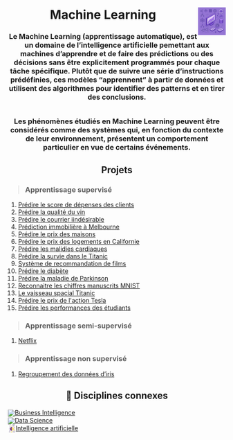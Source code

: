 <h1 align="center"><b>Machine Learning</b> <a href="https://github.com/MiKL5/artificialIntelligence"><img src="assets/atomicML.png" alt="Machine Learning" align="right" height="64px"></a></h1>

<h3 align="center">Le Machine Learning (apprentissage automatique), est un domaine de l’intelligence artificielle pemettant aux machines d’apprendre et de faire des prédictions ou des décisions sans être explicitement programmés pour chaque tâche spécifique. Plutôt que de suivre une série d’instructions prédéfinies, ces modèles “apprennent” à partir de données et utilisent des algorithmes pour identifier des patterns et en tirer des conclusions.<br><br>

Les phénomènes étudiés en Machine Learning peuvent être considérés comme des systèmes qui, en fonction du contexte de leur environnement, présentent un comportement particulier en vue de certains événements.</h3>

<div align="center">

## **Projets**

</div>

> ### **Apprentissage supervisé**
1. [Prédire le score de dépenses des clients](projects/spendingScore)
2. [Prédire la qualité du vin](projects/wineQuality)
3. [Prédire le courrier iindésirable](projects/spam)
4. [Prédiction immobilière à Melbourne](projects/melbourne)
5. [Prédire le prix des maisons](projects/house)
6. [Prédire le prix des logements en Californie](projects/californianHousing)
7. [Prédire les malidies cardiaques](projects/heartDisease)
7. [Prédire la survie dans le Titanic](projects/titanic)
9. [Système de recommandation de films](projects/movies)
10. [Prédire le diabète](projects/diabetes)
11. [Prédire la maladie de Parkinson](projects/parkinson)
12. [Reconnaitre les chiffres manuscrits MNIST](projects/mnist)
13. [Le vaisseau spacial Titanic](projects/spacecraft)
14. [Prédire le prix de l'action Tesla](projects/tesla)
15. [Prédire les performances des étudiants](projects/studentPerformance)
<!--<kbd>_Soon_</kbd>-->
> ### **Apprentissage semi-supervisé**
1. [Netflix](projects/netflix)  
<!-- 2. []() -->
> ### **Apprentissage non supervisé**
1. [Regroupement des données d’iris](projects/clusteringOnIrisData)
<div align="center">
<h2> 🔗 Disciplines connexes</h2></div>

<a href="https://github.com/MiKL5/Business_Intelligence/"><img src="https://github.com/MiKL5/Business_Intelligence/blob/master/assets/atomicBi.png" height="18px" align="center">Business Intelligence</a>  
<a href="https://github.com/MiKL5/DataScience/tree/master/machineLearning/"><img src="https://github.com/MiKL5/DataScience/blob/master/assets/atomicDs.png" height="18px" align="center">Data Science</a>  
<a href="https://github.com/MiKL5/Artificial_Intelligence/"><img src="https://github.com/MiKL5/Artificial_Intelligence/blob/master/assets/images/atomicAi.png" height="18px" align="center">Intelligence artificielle</a>  
<!-- [IOT and AIoT](https://github.com/MiKL5/aiot)  -->
<!-- [Robotique](https://github.com/MiKL5/robotics)   -->